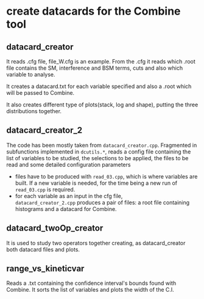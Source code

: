 # create datacards for the Combine tool

## datacard\_creator
It reads .cfg file, file\_W.cfg is an example. From the .cfg it reads which .root file contains the SM, 
interference and BSM terms, cuts and also which variable to analyse.

It creates a datacard.txt for each variable specified and also a .root which will be passed to Combine.

It also creates different type of plots(stack, log and shape), putting the three distributions together.

## datacard\_creator\_2

The code has been mostly taken from ```datacard_creator.cpp```. 
Fragmented in subfunctions implemented in ```dcutils.*```,
reads a config file containing the list of variables to be studied,
the selections to be applied,
the files to be read and some detailed configuration parameters
  * files have to be produced with ```read_03.cpp```, 
    which is where variables are built. 
    If a new variable is needed,
    for the time being a new run of ```read_03.cpp``` is required.
  * for each variable as an input in the cfg file,   
    ```datacard_creator_2.cpp``` produces a pair of files:
    a root file containing histograms and a datacard for Combine.

## datacard\_twoOp\_creator
It is used to study two operators together creating, as datacard\_creator both datacard files and plots.

## range_vs_kineticvar
Reads a .txt containing the confidence interval's bounds found with Combine. It sorts the list of variables and plots the width of the C.I.
